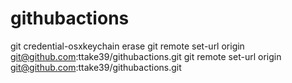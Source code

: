 # githubactions
git credential-osxkeychain erase
git remote set-url origin git@github.com:ttake39/githubactions.git
git remote set-url origin git@github.com:ttake39/githubactions.git